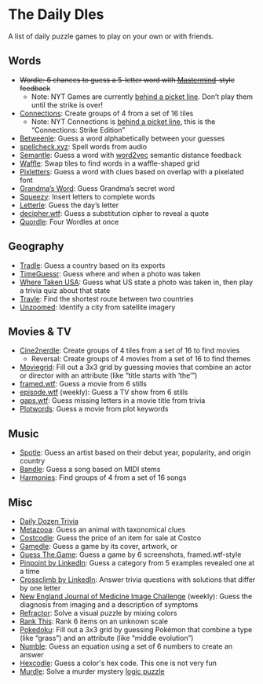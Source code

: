 # The Daily Dles

A list of daily puzzle games to play on your own or with friends.

## Words

* ~~Wordle: 6 chances to guess a 5-letter
  word with
  [Mastermind](https://en.wikipedia.org/wiki/Mastermind_(board_game))-style
  feedback~~
  * Note: NYT Games are currently [behind a picket
    line](https://www.polygon.com/news/474209/new-york-times-strike-wordle-connections).
    Don’t play them until the strike is over!
* [Connections](https://connections.swellgarfo.com/game/-OB15lz2phb8ai9RwufV): Create groups of 4
  from a set of 16 tiles
  * Note: NYT Connections is [behind a picket
    line](https://www.theverge.com/2024/11/6/24289634/nyt-tech-guild-connections-strike-edition-custom-creator),
    this is the “Connections: Strike Edition”
* [Betweenle](https://betweenle.com/): Guess a word alphabetically between your
  guesses
* [spellcheck.xyz](https://spellcheck.xyz/): Spell words from audio
* [Semantle](https://semantle.com/): Guess a word with
  [word2vec](https://en.wikipedia.org/wiki/Word2vec) semantic distance feedback
* [Waffle](https://wafflegame.net/daily): Swap tiles to find words in a
  waffle-shaped grid
* [Pixletters](https://pixletters.com/): Guess a word with clues based on
  overlap with a pixelated font
* [Grandma’s Word](https://grandmasword.com/): Guess Grandma’s secret word
* [Squeezy](https://imsqueezy.com/): Insert letters to complete words
* [Letterle](https://edjefferson.com/letterle/): Guess the day’s letter
* [decipher.wtf](https://decipher.wtf/): Guess a substitution cipher to reveal
  a quote
* [Quordle](https://quordlegame.com/): Four Wordles at once


## Geography

* [Tradle](https://games.oec.world/en/tradle/): Guess a country based on its exports
* [TimeGuessr](https://timeguessr.com/): Guess where and when a photo was taken
* [Where Taken USA](https://wheretakenusa.teuteuf.fr/): Guess what US state a
  photo was taken in, then play a trivia quiz about that state
* [Travle](https://travle.earth/): Find the shortest route between two countries
* [Unzoomed](https://www.unzoomed.com/en): Identify a city from satellite imagery


## Movies & TV

* [Cine2nerdle](https://www.cinenerdle2.app/): Create groups of 4 tiles from a set of
  16 to find movies
  * Reversal: Create groups of 4 movies from a set of 16 to find themes
* [Moviegrid](https://moviegrid.io/): Fill out a 3x3 grid by guessing movies
  that combine an actor or director with an attribute (like “title starts with
  ‘the’”)
* [framed.wtf](https://framed.wtf/): Guess a movie from 6 stills
* [episode.wtf](https://episode.wtf) (weekly): Guess a TV show from 6 stills
* [gaps.wtf](https://gaps.wtf/): Guess missing letters in a movie title from
  trivia
* [Plotwords](https://plotwords.com/daily): Guess a movie from plot keywords


## Music

* [Spotle](https://spotle.io/): Guess an artist based on their debut year,
  popularity, and origin country
* [Bandle](https://bandle.app/): Guess a song based on MIDI stems
* [Harmonies](https://harmonies.io/): Find groups of 4 from a set of 16 songs


## Misc

* [Daily Dozen Trivia](https://dailydozentrivia.com/)
* [Metazooa](https://metazooa.com/game): Guess an animal with taxonomical clues
* [Costcodle](https://costcodle.com/): Guess the price of an item for sale at Costco
* [Gamedle](https://www.gamedle.wtf/): Guess a game by its cover, artwork, or
* [Guess The.Game](https://guessthe.game/): Guess a game by 6 screenshots, framed.wtf-style
* [Pinpoint by LinkedIn](https://www.linkedin.com/games/pinpoint): Guess a
  category from 5 examples revealed one at a time
* [Crossclimb by LinkedIn](https://www.linkedin.com/games/crossclimb): Answer
  trivia questions with solutions that differ by one letter
* [New England Journal of Medicine Image
  Challenge](https://www.nejm.org/image-challenge) (weekly): Guess the
  diagnosis from imaging and a description of symptoms
* [Refractor](https://refractor-game.com/): Solve a visual puzzle by mixing colors
* [Rank This](https://rank-this.com/): Rank 6 items on an unknown scale
* [Pokedoku](https://pokedoku.com/): Fill out a 3x3 grid by guessing Pokémon
  that combine a type (like “grass”) and an attribute (like “middle evolution”)
* [Numble](https://numble.wtf/): Guess an equation using a set of 6 numbers to
  create an answer
* [Hexcodle](https://hexcodle.com/): Guess a color's hex code. This one is not
  very fun
* [Murdle](https://murdle.com/): Solve a murder mystery [logic
  puzzle](https://en.wikipedia.org/wiki/Logic_puzzle)
